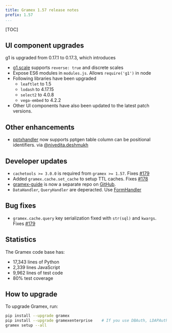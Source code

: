 ```yaml
---
title: Gramex 1.57 release notes
prefix: 1.57
...
```


[TOC]

## UI component upgrades

g1 is upgraded from 0.17.1 to 0.17.3, which introduces

- [g1.scale](../../g1/scales) supports `reverse: true` and discrete scales
- Expose ES6 modules in `modules.js`. Allows `require('g1')` in node
- Following libraries have been upgraded
  - `leaftlet` to 1.5
  - `lodash` to 4.17.15
  - `select2` to 4.0.8
  - `vega-embed` to 4.2.2
- Other UI components have also been updated to the latest patch versions.

## Other enhancements

- [pptxhandler](../../pptxhandler) now supports pptgen table column can be positional identifiers.
  via [@nivedita.deshmukh](https://code.gramener.com/nivedita.deshmukh)

## Developer updates

- `cachetools >= 3.0.0` is required from `gramex >= 1.57`.
  Fixes [#179](https://github.com/gramener/gramex/issues/179)
- Added `gramex.cache.set_cache` to setup TTL caches.
  Fixes [#178](https://github.com/gramener/gramex/issues/178)
- [gramex-guide](https://github.com/gramener/gramex-guide/) is now a separate repo
  on [GitHub](https://github.com/gramener/gramex-guide/).
- `DataHandler`, `QueryHandler` are deperacted. Use [FormHandler](../../formhandler/)

## Bug fixes

- `gramex.cache.query` key serialization fixed with `str(sql)` and `kwargs`.
  Fixes [#179](https://github.com/gramener/gramex/issues/179)

## Statistics

The Gramex code base has:

- 17,343 lines of Python
- 2,339 lines JavaScript
- 9,962 lines of test code
- 80% test coverage

## How to upgrade

To upgrade Gramex, run:

```bash
pip install --upgrade gramex
pip install --upgrade gramexenterprise    # If you use DBAuth, LDAPAuth, etc.
gramex setup --all
```

